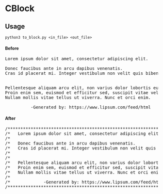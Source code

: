 # CBlock
 
## Usage

`python3 to_block.py <in_file> <out_file>`

#### Before
<pre>
Lorem ipsum dolor sit amet, consectetur adipiscing elit.

Donec faucibus ante in arcu dapibus venenatis.
Cras id placerat mi. Integer vestibulum non velit quis bibendum.


Pellentesque aliquam arcu elit, non varius dolor lobortis eu.
Proin enim sem, euismod et efficitur sed, suscipit vitae velit.
Nullam mollis vitae tellus ut viverra. Nunc et orci enim.

          -Generated by: https://www.lipsum.com/feed/html
</pre>
#### After
<pre>
/************************************************************************/
/*   Lorem ipsum dolor sit amet, consectetur adipiscing elit.           */
/*                                                                      */
/*   Donec faucibus ante in arcu dapibus venenatis.                     */
/*   Cras id placerat mi. Integer vestibulum non velit quis bibendum.   */
/*                                                                      */
/*                                                                      */
/*   Pellentesque aliquam arcu elit, non varius dolor lobortis eu.      */
/*   Proin enim sem, euismod et efficitur sed, suscipit vitae velit.    */
/*   Nullam mollis vitae tellus ut viverra. Nunc et orci enim.          */
/*                                                                      */
/*             -Generated by: https://www.lipsum.com/feed/html          */
/************************************************************************/
</pre>
